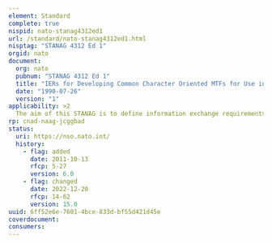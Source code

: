 ```yaml
---
element: Standard
complete: true
nispid: nato-stanag4312ed1
url: /standard/nato-stanag4312ed1.html
nisptag: "STANAG 4312 Ed 1"
orgid: nato
document:
  org: nato
  pubnum: "STANAG 4312 Ed 1"
  title: "IERs for Developing Common Character Oriented MTFs for Use in Immediate Future"
  date: "1990-07-26"
  version: "1"
applicability: >2
  The aim of this STANAG is to define information exchange requirements for the interoperability of NATO Army SHORAD Command and Control Systems before the establishment of an interface with the Army Corps by ACCS. It is intended to achieve interfaces between the SHORAD command centres of each nation in so far as message requirements and passage of information are concerned, with emphasis at Corps, Division and Brigade levels.
rp: cnad-naag-jcggbad
status:
  uri: https://nso.nato.int/
  history: 
    - flag: added
      date: 2011-10-13
      rfcp: 5-27
      version: 6.0
    - flag: changed
      date: 2022-12-20
      rfcp: 14-62
      version: 15.0
uuid: 6ff52e6e-7601-4bce-833d-bf55d421d45e
coverdocument:
consumers:
---
```

